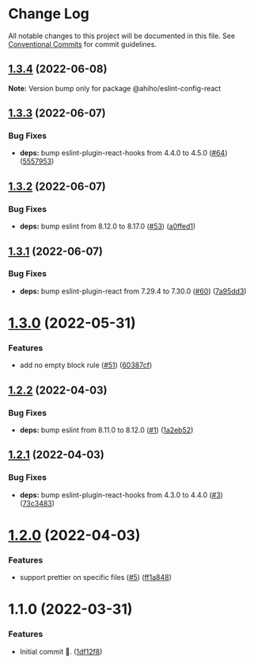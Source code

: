# Change Log

All notable changes to this project will be documented in this file.
See [Conventional Commits](https://conventionalcommits.org) for commit guidelines.

## [1.3.4](https://github.com/ahiho/tjs-configs/compare/@ahiho/eslint-config-react@1.3.3...@ahiho/eslint-config-react@1.3.4) (2022-06-08)

**Note:** Version bump only for package @ahiho/eslint-config-react





## [1.3.3](https://github.com/ahiho/tjs-configs/compare/@ahiho/eslint-config-react@1.3.2...@ahiho/eslint-config-react@1.3.3) (2022-06-07)


### Bug Fixes

* **deps:** bump eslint-plugin-react-hooks from 4.4.0 to 4.5.0 ([#64](https://github.com/ahiho/tjs-configs/issues/64)) ([5557953](https://github.com/ahiho/tjs-configs/commit/55579539a90f57c7f9aeee03d634f98636f7f60f))





## [1.3.2](https://github.com/ahiho/tjs-configs/compare/@ahiho/eslint-config-react@1.3.1...@ahiho/eslint-config-react@1.3.2) (2022-06-07)


### Bug Fixes

* **deps:** bump eslint from 8.12.0 to 8.17.0 ([#53](https://github.com/ahiho/tjs-configs/issues/53)) ([a0ffed1](https://github.com/ahiho/tjs-configs/commit/a0ffed18b2f16cc6fad873c9c6be223a2794c9ee))





## [1.3.1](https://github.com/ahiho/tjs-configs/compare/@ahiho/eslint-config-react@1.3.0...@ahiho/eslint-config-react@1.3.1) (2022-06-07)


### Bug Fixes

* **deps:** bump eslint-plugin-react from 7.29.4 to 7.30.0 ([#60](https://github.com/ahiho/tjs-configs/issues/60)) ([7a95dd3](https://github.com/ahiho/tjs-configs/commit/7a95dd309e540d2a32a5c193e1c423cbd8b32152))





# [1.3.0](https://github.com/ahiho/tjs-configs/compare/@ahiho/eslint-config-react@1.2.2...@ahiho/eslint-config-react@1.3.0) (2022-05-31)


### Features

* add no empty block rule ([#51](https://github.com/ahiho/tjs-configs/issues/51)) ([60387cf](https://github.com/ahiho/tjs-configs/commit/60387cfa1f544a646b87099e2c4e7d701ee14564))





## [1.2.2](https://github.com/ahiho/tjs-configs/compare/@ahiho/eslint-config-react@1.2.1...@ahiho/eslint-config-react@1.2.2) (2022-04-03)


### Bug Fixes

* **deps:** bump eslint from 8.11.0 to 8.12.0 ([#1](https://github.com/ahiho/tjs-configs/issues/1)) ([1a2eb52](https://github.com/ahiho/tjs-configs/commit/1a2eb52ee3523fe254911bbeb9b7845d2aed15b0))





## [1.2.1](https://github.com/ahiho/tjs-configs/compare/@ahiho/eslint-config-react@1.2.0...@ahiho/eslint-config-react@1.2.1) (2022-04-03)


### Bug Fixes

* **deps:** bump eslint-plugin-react-hooks from 4.3.0 to 4.4.0 ([#3](https://github.com/ahiho/tjs-configs/issues/3)) ([73c3483](https://github.com/ahiho/tjs-configs/commit/73c34834c246398f9c3e437c74ce12608a30ade5))





# [1.2.0](https://github.com/ahiho/tjs-configs/compare/@ahiho/eslint-config-react@1.1.0...@ahiho/eslint-config-react@1.2.0) (2022-04-03)


### Features

* support prettier on specific files ([#5](https://github.com/ahiho/tjs-configs/issues/5)) ([ff1a848](https://github.com/ahiho/tjs-configs/commit/ff1a8482ac0504f7c84d9f20bec52db2a09647a7))





# 1.1.0 (2022-03-31)


### Features

* Initial commit 🎉. ([1df12f8](https://github.com/ahiho/tjs-configs/commit/1df12f8eca7656a75083eab734b89768d138dbae))
